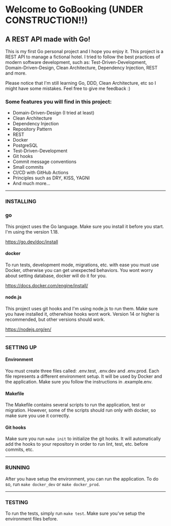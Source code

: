 # Welcome to GoBooking (UNDER CONSTRUCTION!!)
## A REST API made with Go!
This is my first Go personal project and I hope you enjoy it. This project is a REST API to manage a fictional hotel. I tried to follow the best practices of modern software development, such as: Test-Driven-Development, Domain-Driven-Design, Clean Architecture, Dependency Injection, REST and more.

Please notice that I'm still learning Go, DDD, Clean Architecture, etc so I might have some mistakes. Feel free to give me feedback :)

### Some features you will find in this project:
- Domain-Driven-Design (I tried at least)
- Clean Architecture
- Dependency Injection
- Repository Pattern
- REST
- Docker
- PostgreSQL
- Test-Driven-Development
- Git hooks
- Commit message conventions
- Small commits
- CI/CD with GitHub Actions
- Principles such as DRY, KISS, YAGNI
- And much more...

----------

### INSTALLING
### go
This project uses the Go language. Make sure you install it before you start. I'm using the version 1.18.

https://go.dev/doc/install

#### docker
To run tests, development mode, migrations, etc. with ease you must use Docker, otherwise you can get
unexpected behaviors. You wont worry about setting database, docker will do it for you.

https://docs.docker.com/engine/install/

#### node.js
This project uses git hooks and I'm using node.js to run them. Make sure you have installed it, otherwhise hooks wont work. Version 14 or higher is recommended, but other versions should work.

https://nodejs.org/en/

----------

### SETTING UP
#### Environment
You must create three files called: .env.test, .env.dev and .env.prod. Each file represents a different environment setup.
It will be used by Docker and the application. Make sure you follow the instructions in .example.env.

#### Makefile
The Makefile contains several scripts to run the application, test or migration. However, some of the scripts should run only with docker, so make sure you use it correctly.

#### Git hooks
Make sure you run `make init` to initialize the git hooks. It will automatically add the hooks to your repository in order to run lint, test, etc. before commits, etc.

----------

### RUNNING
After you have setup the environment, you can run the application. To do so, run `make docker_dev` or `make docker_prod`.

----------

### TESTING
To run the tests, simply run `make test`. Make sure you've setup the environment files before.
